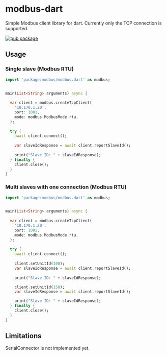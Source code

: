 # modbus-dart 

Simple Modbus client library for dart. Currently only the TCP connection is supported.

[![pub package](https://img.shields.io/pub/v/http.svg)](https://pub.dartlang.org/packages/modbus)


## Usage

### Single slave (Modbus RTU)

```dart
import 'package:modbus/modbus.dart' as modbus;


main(List<String> arguments) async {
    
  var client = modbus.createTcpClient(
    '10.170.1.20',
    port: 1001,
    mode: modbus.ModbusMode.rtu,
  );
    
  try {
    await client.connect();
    
    var slaveIdResponse = await client.reportSlaveId();
    
    print("Slave ID: " + slaveIdResponse);
  } finally {
    client.close();
  }
}
```

### Multi slaves with one connection (Modbus RTU)

```dart
import 'package:modbus/modbus.dart' as modbus;


main(List<String> arguments) async {
    
  var client = modbus.createTcpClient(
    '10.170.1.20',
    port: 1001,
    mode: modbus.ModbusMode.rtu,
  );
    
  try {
    await client.connect();
    
    client.setUnitId(100);
    var slaveIdResponse = await client.reportSlaveId();
    
    print("Slave ID: " + slaveIdResponse);

    client.setUnitId(150);
    var slaveIdResponse = await client.reportSlaveId();

    print("Slave ID: " + slaveIdResponse);
  } finally {
    client.close();
  }
}
```


## Limitations

SerialConnector is not implemented yet.
